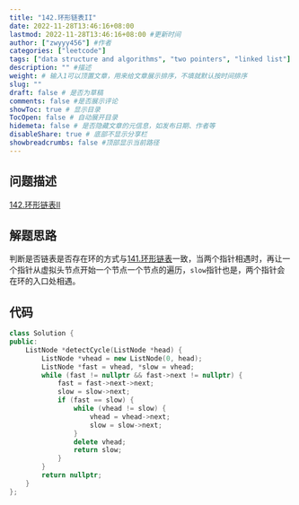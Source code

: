 ```yaml
---
title: "142.环形链表II"
date: 2022-11-28T13:46:16+08:00
lastmod: 2022-11-28T13:46:16+08:00 #更新时间
author: ["zwyyy456"] #作者
categories: ["leetcode"]
tags: ["data structure and algorithms", "two pointers", "linked list"]
description: "" #描述
weight: # 输入1可以顶置文章，用来给文章展示排序，不填就默认按时间排序
slug: ""
draft: false # 是否为草稿
comments: false #是否展示评论
showToc: true # 显示目录
TocOpen: false # 自动展开目录
hidemeta: false # 是否隐藏文章的元信息，如发布日期、作者等
disableShare: true # 底部不显示分享栏
showbreadcrumbs: false #顶部显示当前路径
---
```

## 问题描述
[142.环形链表II](https://leetcode.cn/problems/linked-list-cycle-ii/)

## 解题思路
判断是否链表是否存在环的方式与[141.环形链表](https://zwyyy456.vercel.app/zh/posts/tech/linked-list-cycle/)一致，当两个指针相遇时，再让一个指针从虚拟头节点开始一个节点一个节点的遍历，`slow`指针也是，两个指针会在环的入口处相遇。

## 代码
```cpp
class Solution {
public:
    ListNode *detectCycle(ListNode *head) {
        ListNode *vhead = new ListNode(0, head);
        ListNode *fast = vhead, *slow = vhead;
        while (fast != nullptr && fast->next != nullptr) {
            fast = fast->next->next;
            slow = slow->next;
            if (fast == slow) {
                while (vhead != slow) {
                    vhead = vhead->next;
                    slow = slow->next;
                }
                delete vhead;
                return slow;
            }
        }
        return nullptr;
    }
};
```
